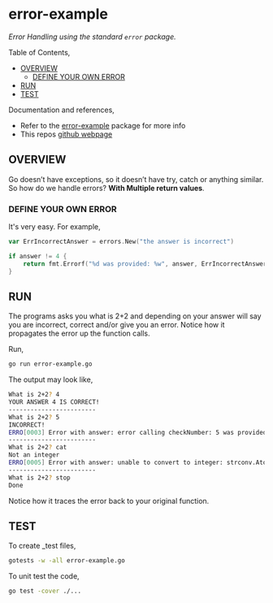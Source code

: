 # error-example

_Error Handling using the standard `error` package._

Table of Contents,

* [OVERVIEW](https://github.com/JeffDeCola/my-go-examples/tree/master/common-go/error-reporting/error-example#overview)
  * [DEFINE YOUR OWN ERROR](https://github.com/JeffDeCola/my-go-examples/tree/master/common-go/error-reporting/error-example#define-your-own-error)
* [RUN](https://github.com/JeffDeCola/my-go-examples/tree/master/common-go/error-reporting/error-example#run)
* [TEST](https://github.com/JeffDeCola/my-go-examples/tree/master/common-go/error-reporting/error-example#test)

Documentation and references,

* Refer to the
  [error-example](https://pkg.go.dev/error-example)
  package for more info
* This repos [github webpage](https://jeffdecola.github.io/my-go-examples/)

## OVERVIEW

Go doesn’t have exceptions, so it doesn’t have try, catch or anything similar.
So how do we handle errors? **With Multiple return values**.

### DEFINE YOUR OWN ERROR

It's very easy. For example,

```go
var ErrIncorrectAnswer = errors.New("the answer is incorrect")

if answer != 4 {
    return fmt.Errorf("%d was provided: %w", answer, ErrIncorrectAnswer)
}
```

## RUN

The programs asks you what is 2+2 and depending on your answer will
say you are incorrect, correct and/or give you an error. Notice how it propagates
the error up the function calls.

Run,

```bash
go run error-example.go
```

The output may look like,

```bash
What is 2+2? 4
YOUR ANSWER 4 IS CORRECT!
------------------------
What is 2+2? 5
INCORRECT!
ERRO[0003] Error with answer: error calling checkNumber: 5 was provided: the answer is incorrect
------------------------ 
What is 2+2? cat
Not an integer
ERRO[0005] Error with answer: unable to convert to integer: strconv.Atoi: parsing "cat": invalid syntax
------------------------ 
What is 2+2? stop
Done
```

Notice how it traces the error back to your original function.

## TEST

To create _test files,

```bash
gotests -w -all error-example.go
```

To unit test the code,

```bash
go test -cover ./... 
```
